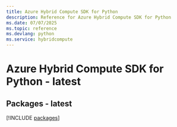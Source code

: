 ```yaml
---
title: Azure Hybrid Compute SDK for Python
description: Reference for Azure Hybrid Compute SDK for Python
ms.date: 07/07/2025
ms.topic: reference
ms.devlang: python
ms.service: hybridcompute
---
```

# Azure Hybrid Compute SDK for Python - latest
## Packages - latest
[!INCLUDE [packages](hybrid-compute-index.md)]